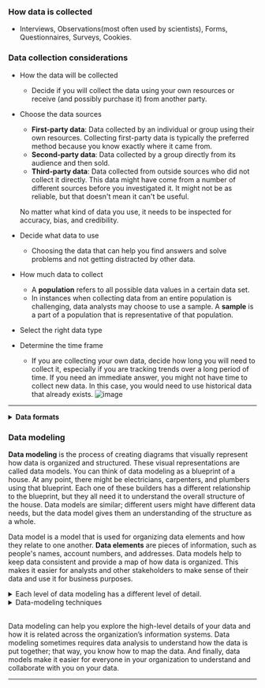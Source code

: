 ### How data is collected
- Interviews, Observations(most often used by scientists), Forms, Questionnaires, Surveys, Cookies.

### Data collection considerations 
- How the data will be collected
  - Decide if you will collect the data using your own resources or receive (and possibly purchase it) from another party.
- Choose the data sources
  - **First-party data**: Data collected by an individual or group using their own resources. Collecting first-party data is typically the preferred method because you know exactly where it came from.
  - **Second-party data**: Data collected by a group directly from its audience and then sold.
  - **Third-party data**: Data collected from outside sources who did not collect it directly. This data might have come from a number of different sources before you investigated it. It might not be as reliable, but that doesn't mean it can't be useful.
  
  No matter what kind of data you use, it needs to be inspected for accuracy, bias, and credibility.
- Decide what data to use
  - Choosing the data that can help you find answers and solve problems and not getting distracted by other data.
- How much data to collect
  - A **population** refers to all possible data values in a certain data set.
  - In instances when collecting data from an entire population is challenging, data analysts may choose to use a sample. A **sample** is a part of a population that is representative of that population. 
- Select the right data type
- Determine the time frame
  - If you are collecting your own data, decide how long you will need to collect it, especially if you are tracking trends over a long period of time. If you need an immediate answer, you might not have time to collect new data. In this case, you would need to use historical data that already exists. 
![image](https://user-images.githubusercontent.com/74421758/146727002-6e8bad8d-0412-4597-aead-b9eeae3e989d.png)

---

<details>
  <summary><strong>Data formats</strong></summary> <br>

Primary | Secondary
------- | ---------
Collected by a researcher from first-hand sources | Gathered by other people or from other research
Examples: <ul><li>Data from an interview you conducted</li><li>Data from a survey returned from 20 participants</li><li>Data from questionnaires you got back from a group of workers</li></ul> | Examples: <ul><li>Data you bought from a local data analytics firm’s customer profiles</li><li>Demographic data collected by a university </li><li>Census data gathered by the federal government</li></ul>

Internal | External
-------- | --------
Data that lives inside a company’s own systems | Data that lives outside of a company or organization
Examples: <ul><li>Wages of employees across different business units tracked by HR</li><li>Sales data by store location </li><li>Product inventory levels across distribution centers</li></ul> | Examples: <ul><li>National average wages for the various positions throughout your organization</li><li>Credit reports for customers of an auto dealership</li></ul>

Continuous | Discrete
---------- | --------
Data that is measured and can have almost any numeric value | Data that is counted and has a limited number of values
Examples: <ul><li>Height of kids in third grade classes (52.5 inches, 65.7 inches)</li><li>Runtime markers in a video</li><li>Temperature</li></ul> | Examples: <ul><li>Number of people who visit a hospital on a daily basis (10, 20, 200)</li><li>Room’s maximum capacity allowed</li><li>Tickets sold in the current month</li></ul>

Qualitative | Quantitative
----------- | ------------
Subjective and explanatory measures of qualities and characteristics | Specific and objective measures of numerical facts
Examples: <ul><li>Exercise activity most enjoyed</li><li>Favorite brands of most loyal customers</li><li>Fashion preferences of young adults</li></ul> | Examples: <ul><li>Percentage of board certified doctors who are women</li><li>Population of elephants in Africa</li><li>Distance from Earth to Mars</li></ul>

Nominal | Ordinal
------- | -------
A type of qualitative data that isn’t categorized with a set order | A type of qualitative data with a set order or scale
Examples: <ul><li>First time customer, returning customer, regular customer</li><li>New job applicant, existing applicant, internal applicant</li><li>New listing, reduced price listing, foreclosure</li></ul> | Examples: <ul><li>Movie ratings (number of stars: 1 star, 2 stars, 3 stars)</li><li>Ranked-choice voting selections (1st, 2nd, 3rd)</li><li>Income level (low income, middle income, high income)</li></ul>

Structured | Unstructured
---------- | ------------
Data organized in a certain format, like rows and columns | Data that isn’t organized in any easily identifiable manner
Examples: <ul><li>Expense reports</li><li>Tax returns</li><li>Store inventory</li></ul> | Examples: <ul><li>Social media posts</li><li>Emails</li><li>Videos</li></ul>
  
![image](https://user-images.githubusercontent.com/74421758/146743810-7ab91e2b-9f6b-4954-9305-1db516d8aca3.png)

</details>

### Data modeling

<strong>Data modeling</strong> is the process of creating diagrams that visually represent how data is organized and structured. These visual representations are called data models. You can think of data modeling as a blueprint of a house. At any point, there might be electricians, carpenters, and plumbers using that blueprint. Each one of these builders has a different relationship to the blueprint, but they all need it to understand the overall structure of the house. Data models are similar; different users might have different data needs, but the data model gives them an understanding of the structure as a whole. 

Data model is a model that is used for organizing data elements and how they relate to one another. **Data elements** are pieces of information, such as people's names, account numbers, and addresses. Data models help to keep data consistent and provide a map of how data is organized. This makes it easier for analysts and other stakeholders to make sense of their data and use it for business purposes.

<details>
  <summary>Each level of data modeling has a different level of detail.</summary>
  <ol><li><strong>Conceptual data modeling</strong> gives a high-level view of the data structure, such as how data interacts across an organization. For example, a conceptual data model may be used to define the business requirements for a new database. A conceptual data model doesn't contain technical details.</li>

<li><strong>Logical data modeling</strong> focuses on the technical details of a database such as relationships, attributes, and entities. For example, a logical data model defines how individual records are uniquely identified in a database. But it doesn't spell out actual names of database tables. That's the job of a physical data model.</li>

<li><strong>Physical data modeling</strong> depicts how a database operates. A physical data model defines all entities and attributes used; for example, it includes table names, column names, and data types for the database.</li></ol>
</details>

<details><summary>Data-modeling techniques</summary>There are a lot of approaches when it comes to developing data models, but two common methods are the <strong>Entity Relationship Diagram (ERD)</strong> and the <strong>Unified Modeling Language (UML)</strong> diagram. ERDs are a visual way to understand the relationship between entities in the data model. UML diagrams are very detailed diagrams that describe the structure of a system by showing the system's entities, attributes, operations, and their relationships. As a junior data analyst, you will need to understand that there are different data modeling techniques, but in practice, you will probably be using your organization’s existing technique.</details> <br>

Data modeling can help you explore the high-level details of your data and how it is related across the organization’s information systems. Data modeling sometimes requires data analysis to understand how the data is put together; that way, you know how to map the data. And finally, data models make it easier for everyone in your organization to understand and collaborate with you on your data.

---
